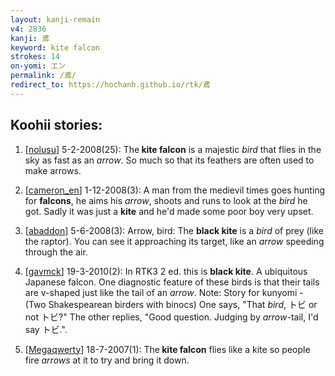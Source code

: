 ```yaml
---
layout: kanji-remain
v4: 2836
kanji: 鳶
keyword: kite falcon
strokes: 14
on-yomi: エン
permalink: /鳶/
redirect_to: https://hochanh.github.io/rtk/鳶
---
```


## Koohii stories: 

1) [<a href="http://kanji.koohii.com/profile/nolusu">nolusu</a>] 5-2-2008(25): The<strong> kite falcon</strong> is a majestic <em>bird</em> that flies in the sky as fast as an <em>arrow</em>. So much so that its feathers are often used to make arrows.

2) [<a href="http://kanji.koohii.com/profile/cameron_en">cameron_en</a>] 1-12-2008(3): A man from the medievil times goes hunting for <strong>falcons</strong>, he aims his <em>arrow</em>, shoots and runs to look at the <em>bird</em> he got. Sadly it was just a <strong>kite</strong> and he&#039;d made some poor boy very upset.

3) [<a href="http://kanji.koohii.com/profile/abaddon">abaddon</a>] 5-6-2008(3): Arrow, bird: The <strong>black kite</strong> is a <em>bird</em> of prey (like the raptor). You can see it approaching its target, like an <em>arrow</em> speeding through the air.

4) [<a href="http://kanji.koohii.com/profile/gavmck">gavmck</a>] 19-3-2010(2): In RTK3 2 ed. this is <strong>black kite</strong>. A ubiquitous Japanese falcon. One diagnostic feature of these birds is that their tails are v-shaped just like the tail of an <em>arrow</em>. Note: Story for kunyomi - (Two Shakespearean birders with binocs) One says, &quot;That <em>bird</em>, トビ or not トビ?&quot; The other replies, &quot;Good question. Judging by <em>arrow</em>-tail, I&#039;d say トビ.&quot;.

5) [<a href="http://kanji.koohii.com/profile/Megaqwerty">Megaqwerty</a>] 18-7-2007(1): The<strong> kite falcon</strong> flies like a kite so people fire <em>arrows</em> at it to try and bring it down.

